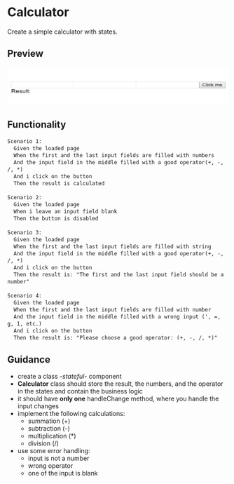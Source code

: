 # Calculator

Create a simple calculator with states.

## Preview

![Preview of the application](../assets/calculator.png)

## Functionality

```gherkin
Scenario 1:
  Given the loaded page
  When the first and the last input fields are filled with numbers
  And the input field in the middle filled with a good operator(+, -, /, *)
  And i click on the button
  Then the result is calculated

Scenario 2:
  Given the loaded page
  When i leave an input field blank
  Then the button is disabled

Scenario 3:
  Given the loaded page
  When the first and the last input fields are filled with string
  And the input field in the middle filled with a good operator(+, -, /, *)
  And i click on the button
  Then the result is: "The first and the last input field should be a number"

Scenario 4:
  Given the loaded page
  When the first and the last input fields are filled with number
  And the input field in the middle filled with a wrong input (', =, g, 1, etc.)
  And i click on the button
  Then the result is: "Please choose a good operator: (+, -, /, *)"
```

## Guidance

- create a class *-stateful-* component
- **Calculator** class should store the result, the numbers, and the operator in the states and
    contain the business logic
- it should have **only one** handleChange method, where you handle the input changes
- implement the following calculations:
  - summation (+)
  - subtraction (-)
  - multiplication (*)
  - division (/)
- use some error handling:
  - input is not a number
  - wrong operator
  - one of the input is blank

